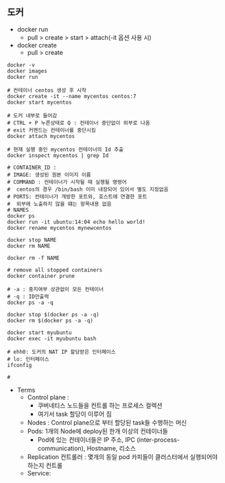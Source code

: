 


## 도커

- docker run
  - pull > create > start > attach(-it 옵션 사용 시)
- docker create
  - pull > create

```shell
docker -v
docker images
docker run 

# 컨테이너 centos 생성 후 시작
docker create -it --name mycentos centos:7
docker start mycentos

# 도커 내부로 들어감
# CTRL + P 누른상태로 Q : 컨테이너 중단없이 외부로 나옴
# exit 커멘드는 컨테이너를 중단시킴
docker attach mycentos

# 현재 실행 중인 mycentos 컨테이너의 Id 추출
docker inspect mycentos | grep Id

# CONTAINER_ID :
# IMAGE: 생성된 원본 이미지 이름
# COMMAND : 컨테이너가 시작될 때 실행될 명령어
#  centos의 경우 /bin/bash 이미 내장되어 있어서 별도 지정없음
# PORTS: 컨테이너가 개방한 포트와, 호스트에 연결한 포트
#  외부에 노출하지 않을 떄는 항목내용 없음
# NAMES
docker ps
docker run -it ubuntu:14:04 echo hello world!
docker rename mycentos mynewcentos

docker stop NAME
docker rm NAME

docker rm -f NAME

# remove all stopped containers
docker container prune

# -a : 중지여부 상관없이 모든 컨테이너
# -q : ID만출력
docker ps -a -q

docker stop $(docker ps -a -q)
docker rm $(docker ps -a -q)
```

```shell
docker start myubuntu
docker exec -it myubuntu bash

# ehh0: 도커의 NAT IP 할당받은 인터페이스
# lo: 인터페이스
ifconfig

# 
```

- Terms
  - Control plane :
    - 쿠버네티스 노드들을 컨트롤 하는 프로세스 컬렉션
    - 여기서 task 할당이 이루어 짐
  - Nodes : Control plane으로 부터 할당된 task들 수행하는 머신
  - Pods: 1개의 Node에 deploy된 한개 이상의 컨테이너들
    - Pod에 있는 컨테이너들은 IP 주소, IPC (inter-process-communication), Hostname, 리소스
  - Replication 컨트롤러 : 몇개의 동일 pod 카피들이 클러스터에서 실행되어야 하는지 컨트롤
  - Service:
